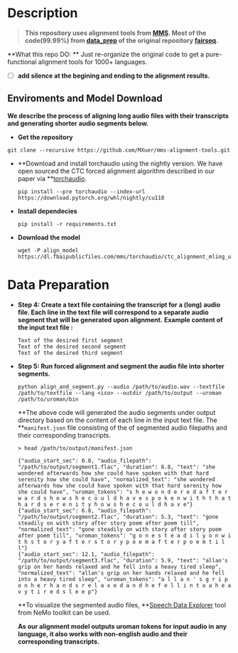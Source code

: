 
# Description

> **This repository uses alignment tools from [MMS](https://research.facebook.com/publications/scaling-speech-technology-to-1000-languages/). Most of the code(99.99%) from [data_prep](https://github.com/facebookresearch/fairseq/tree/main/examples/mms/data_prep) of the original repository [fairseq](git@github.com:facebookresearch/fairseq.git).**

**What this repo DO: ** Just re-organize the original code to get a pure-functional alignment tools for 1000+ languages.

* [ ] **add silence at the begining and ending to the alignment results.**

## Enviroments and Model Download

**We describe the process of aligning long audio files with their transcripts and generating shorter audio segments below.**

* **Get the repository**

```
git clone --recursive https://github.com/MXuer/mms-alignment-tools.git
```

* **Download and install torchaudio using the nightly version. We have open sourced the CTC forced alignment algorithm described in our paper via **[torchaudio](https://github.com/pytorch/audio/pull/3348).
  ```
  pip install --pre torchaudio --index-url https://download.pytorch.org/whl/nightly/cu118
  ```
* **Install dependecies**
  ```
  pip install -r requirements.txt
  ```
* **Download the model**
  ```
  wget -P align_model https://dl.fbaipublicfiles.com/mms/torchaudio/ctc_alignment_mling_uroman/model.pt
  ```

# Data Preparation

* **Step 4: Create a text file containing the transcript for a (long) audio file. Each line in the text file will correspond to a separate audio segment that will be generated upon alignment.**
  **Example content of the input text file :**

  ```
  Text of the desired first segment
  Text of the desired second segment
  Text of the desired third segment
  ```
* **Step 5: Run forced alignment and segment the audio file into shorter segments.**

  ```
  python align_and_segment.py --audio /path/to/audio.wav --textfile /path/to/textfile --lang <iso> --outdir /path/to/output --uroman /path/to/uroman/bin 
  ```
  **The above code  will generated the audio segments under output directory based on the content of each line in the input text file. The **`manifest.json` file consisting of the of segmented audio filepaths and their corresponding transcripts.

  ```
  > head /path/to/output/manifest.json 

  {"audio_start_sec": 0.0, "audio_filepath": "/path/to/output/segment1.flac", "duration": 6.8, "text": "she wondered afterwards how she could have spoken with that hard serenity how she could have", "normalized_text": "she wondered afterwards how she could have spoken with that hard serenity how she could have", "uroman_tokens": "s h e w o n d e r e d a f t e r w a r d s h o w s h e c o u l d h a v e s p o k e n w i t h t h a t h a r d s e r e n i t y h o w s h e c o u l d h a v e"}
  {"audio_start_sec": 6.8, "audio_filepath": "/path/to/output/segment2.flac", "duration": 5.3, "text": "gone steadily on with story after story poem after poem till", "normalized_text": "gone steadily on with story after story poem after poem till", "uroman_tokens": "g o n e s t e a d i l y o n w i t h s t o r y a f t e r s t o r y p o e m a f t e r p o e m t i l l"}
  {"audio_start_sec": 12.1, "audio_filepath": "/path/to/output/segment3.flac", "duration": 5.9, "text": "allan's grip on her hands relaxed and he fell into a heavy tired sleep", "normalized_text": "allan's grip on her hands relaxed and he fell into a heavy tired sleep", "uroman_tokens": "a l l a n ' s g r i p o n h e r h a n d s r e l a x e d a n d h e f e l l i n t o a h e a v y t i r e d s l e e p"}
  ```
  **To visualize the segmented audio files, **[Speech Data Explorer](https://github.com/NVIDIA/NeMo/tree/main/tools/speech_data_explorer) tool from NeMo toolkit can be used.

  **As our alignment model outputs uroman tokens for input audio in any language, it also works with non-english audio and their corresponding transcripts.**
